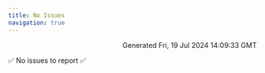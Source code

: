 ```yaml
---
title: No Issues
navigation: true
---
```


<p style="text-align:right;color:#cccs">
Generated Fri, 19 Jul 2024 14:09:33 GMT
</p>
<p>✅ No issues to report ✅</p>




